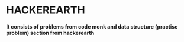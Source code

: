 # HACKEREARTH

#### It consists of problems from code monk and data structure (practise problem) section from hackerearth
